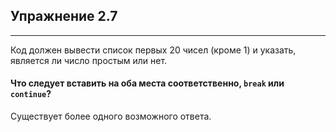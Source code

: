 ## Упражнение 2.7

***

Код должен вывести список первых 20 чисел (кроме 1) и указать, является ли число простым или нет.

#### Что следует вставить на оба места соответственно, `break` или `continue`?

<div class="hint">
  Существует более одного возможного ответа.
</div>